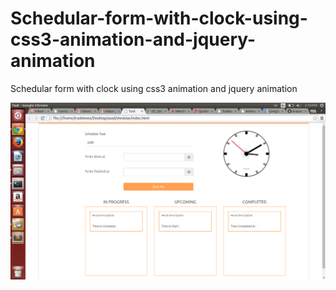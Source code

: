 # Schedular-form-with-clock-using-css3-animation-and-jquery-animation
Schedular form with clock using css3 animation and jquery animation

![screenshot](./clock.png?raw=true)
